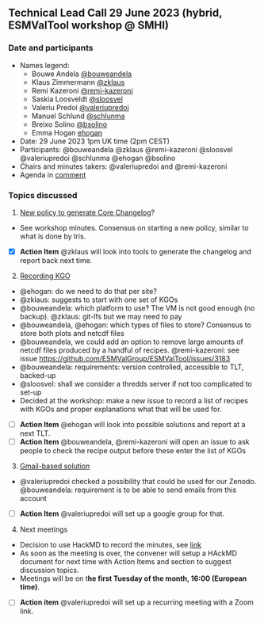 ## Technical Lead Call 29 June 2023 (hybrid, ESMValTool workshop @ SMHI)

### Date and participants

- Names legend:
  - Bouwe Andela [@bouweandela](https://github.com/bouweandela)
  - Klaus Zimmermann [@zklaus](https://github.com/zklaus)
  - Remi Kazeroni [@remi-kazeroni](https://github.com/remi-kazeroni)
  - Saskia Loosveldt [@sloosvel](https://github.com/sloosvel)
  - Valeriu Predoi [@valeriupredoi](https://github.com/valeriupredoi)
  - Manuel Schlund [@schlunma](https://github.com/schlunma)
  - Breixo Solino [@bsolino](https://github.com/bsolino)
  - Emma Hogan [ehogan](https://github.com/ehogan)
- Date: 29 June 2023 1pm UK time (2pm CEST)
- Participants: @bouweandela @zklaus @remi-kazeroni @sloosvel @valeriupredoi @schlunma @ehogan @bsolino
- Chairs and minutes takers: @valeriupredoi and @remi-kazeroni
- Agenda in [comment](https://github.com/ESMValGroup/Community/discussions/113#discussion-5351617)

### Topics discussed

1. [New policy to generate Core Changelog](https://github.com/ESMValGroup/Community/discussions/86#discussioncomment-5381404)?
  - See workshop minutes. Consensus on starting a new policy, similar to what is done by Iris.
  - [x] **Action Item** @zklaus will look into tools to generate the changelog and report back next time.

2. [Recording KGO](https://github.com/ESMValGroup/Community/discussions/86#discussioncomment-5474852)
  - @ehogan: do we need to do that per site?
  - @zklaus: suggests to start with one set of KGOs
  - @bouweandela: which platform to use? The VM is not good enough (no backup). @zklaus: git-lfs but we may need to pay
  - @bouweandela, @ehogan: which types of files to store? Consensus to store both plots and netcdf files
  - @bouweandela, we could add an option to remove large amounts of netcdf files produced by a handful of recipes. @remi-kazeroni: see issue https://github.com/ESMValGroup/ESMValTool/issues/3183
  - @bouweandela: requirements: version controlled, accessible to TLT, backed-up
  - @sloosvel: shall we consider a thredds server if not too complicated to set-up
  - Decided at the workshop: make a new issue to record a list of recipes with KGOs and proper explanations what that will be used for.
  - [ ] **Action Item** @ehogan will look into possible solutions and report at a next TLT.
  - [ ] **Action Item** @bouweandela, @remi-kazeroni will open an issue to ask people to check the recipe output before these enter the list of KGOs 

3. [Gmail-based solution](https://github.com/ESMValGroup/Community/discussions/86#discussioncomment-5381460)
  - @valeriupredoi checked a possibility that could be used for our Zenodo. @bouweandela: requirement is to be able to send emails from this account
  - [ ] **Action Item** @valeriupredoi will set up a google group for that.

4. Next meetings
  - Decision to use HackMD to record the minutes, see [link](https://hackmd.io/@CS80aeLkSQOjqsG5kzUKqg/ByUP4nYQq)
  - As soon as the meeting is over, the convener will setup a HAckMD document for next time with Action Items and section to suggest discussion topics.
  - Meetings will be on t**he first Tuesday of the month, 16:00 (European time)**.
  - [ ] **Action item** @valeriupredoi will set up a recurring meeting with a Zoom link.
